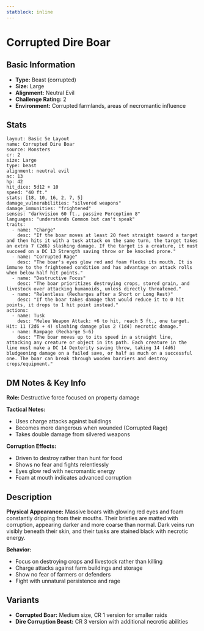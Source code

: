 ```yaml
---
statblock: inline
---
```


# Corrupted Dire Boar

## Basic Information
- **Type:** Beast (corrupted)
- **Size:** Large
- **Alignment:** Neutral Evil
- **Challenge Rating:** 2
- **Environment:** Corrupted farmlands, areas of necromantic influence

## Stats
```statblock
layout: Basic 5e Layout
name: Corrupted Dire Boar
source: Monsters
cr: 2
size: Large
type: beast
alignment: neutral evil
ac: 13
hp: 42
hit_dice: 5d12 + 10
speed: "40 ft."
stats: [18, 10, 16, 2, 7, 5]
damage_vulnerabilities: "silvered weapons"
damage_immunities: "frightened"
senses: "darkvision 60 ft., passive Perception 8"
languages: "understands Common but can't speak"
traits:
  - name: "Charge"
    desc: "If the boar moves at least 20 feet straight toward a target and then hits it with a tusk attack on the same turn, the target takes an extra 7 (2d6) slashing damage. If the target is a creature, it must succeed on a DC 13 Strength saving throw or be knocked prone."
  - name: "Corrupted Rage"
    desc: "The boar's eyes glow red and foam flecks its mouth. It is immune to the frightened condition and has advantage on attack rolls when below half hit points."
  - name: "Destructive Focus"
    desc: "The boar prioritizes destroying crops, stored grain, and livestock over attacking humanoids, unless directly threatened."
  - name: "Relentless (Recharges after a Short or Long Rest)"
    desc: "If the boar takes damage that would reduce it to 0 hit points, it drops to 1 hit point instead."
actions:
  - name: Tusk
    desc: "Melee Weapon Attack: +6 to hit, reach 5 ft., one target. Hit: 11 (2d6 + 4) slashing damage plus 2 (1d4) necrotic damage."
  - name: Rampage (Recharge 5-6)
    desc: "The boar moves up to its speed in a straight line, attacking any creature or object in its path. Each creature in the line must make a DC 14 Dexterity saving throw, taking 14 (4d6) bludgeoning damage on a failed save, or half as much on a successful one. The boar can break through wooden barriers and destroy crops/equipment."
```

## DM Notes & Key Info
**Role:** Destructive force focused on property damage

**Tactical Notes:**
- Uses charge attacks against buildings
- Becomes more dangerous when wounded (Corrupted Rage)
- Takes double damage from silvered weapons

**Corruption Effects:**
- Driven to destroy rather than hunt for food
- Shows no fear and fights relentlessly
- Eyes glow red with necromantic energy
- Foam at mouth indicates advanced corruption

## Description
**Physical Appearance:**
Massive boars with glowing red eyes and foam constantly dripping from their mouths. Their bristles are matted with corruption, appearing darker and more coarse than normal. Dark veins run visibly beneath their skin, and their tusks are stained black with necrotic energy.

**Behavior:**
- Focus on destroying crops and livestock rather than killing
- Charge attacks against farm buildings and storage
- Show no fear of farmers or defenders
- Fight with unnatural persistence and rage

## Variants
- **Corrupted Boar:** Medium size, CR 1 version for smaller raids
- **Dire Corruption Beast:** CR 3 version with additional necrotic abilities